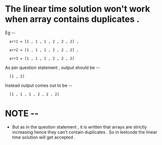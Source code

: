 # The linear time solution won't work when array contains duplicates .
Eg -- 

      arr1 = [1 , 1 , 1 , 2 , 2 , 2] , 

      arr2 = [1 , 1 , 1 , 2 , 2 , 2] , 
      
      arr3 = [1 , 1 , 1 , 2 , 2 , 2]
      
As per question statement , output should be --

      [1 , 2]
      
Instead output comes out to be --

      [1 , 1 , 1 , 2 , 2 , 2]


 # NOTE --
 
 + But as in the question statement , it is written that arrays are strictly
   increasing hence they can't contain duplicates . So in leetcode the linear
   time solution will get accepted .
